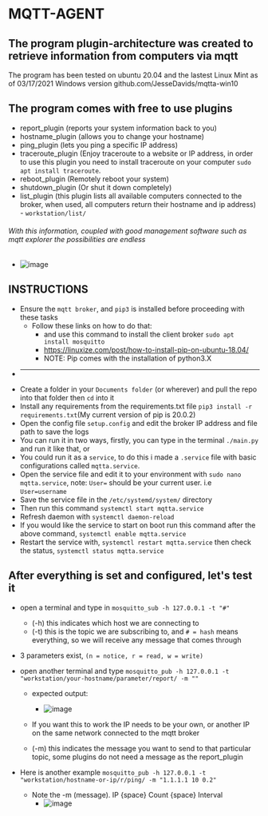 # MQTT-AGENT

## The program plugin-architecture was created to retrieve information from computers via mqtt
The program has been tested on ubuntu 20.04 and the lastest Linux Mint as of 03/17/2021
Windows version github.com/JesseDavids/mqtta-win10

## The program comes with free to use plugins

   - report_plugin (reports your system information back to you)
   - hostname_plugin (allows you to change your hostname)
   - ping_plugin (lets you ping a specific IP address)
   - traceroute_plugin (Enjoy traceroute to a website or IP address, in order to use this plugin you need to install traceroute on your computer `sudo apt install traceroute`.
   - reboot_plugin (Remotely reboot your system)
   - shutdown_plugin (Or shut it down completely)
   - list_plugin (this plugin lists all available computers connected to the broker, when used, all computers return their hostname and ip address)
    - `workstation/list/`


###### With this information, coupled with good management software such as mqtt explorer the possibilities are endless
  - ![image](https://user-images.githubusercontent.com/54505758/111479643-d61c5a00-8739-11eb-9228-be9bee8b32c4.png)


## INSTRUCTIONS

- Ensure the `mqtt broker`, and `pip3` is installed before proceeding with these tasks
  - Follow these links on how to do that:
    - and use this command to install the client broker `sudo apt install mosquitto`
    - https://linuxize.com/post/how-to-install-pip-on-ubuntu-18.04/
    - NOTE: Pip comes with the installation of python3.X
- _____________________________________________________________________________________________________________________________
- Create a folder in your `Documents folder` (or wherever) and pull the repo into that folder then `cd` into it
- Install any requirements from the requirements.txt file `pip3 install -r requirements.txt`(My current version of pip is 20.0.2)
- Open the config file `setup.config` and edit the broker IP address and file path to save the logs
- You can run it in two ways, firstly, you can type in the terminal `./main.py` and run it like that, or
- You could run it as a `service`, to do this i made a `.service` file with basic configurations called `mqtta.service`.
- Open the service file and edit it to your environment with `sudo nano mqtta.service`, note: `User=` should be your current user. i.e `User=username`
- Save the service file in the `/etc/systemd/system/` directory
- Then run this command `systemctl start mqtta.service`
- Refresh daemon with `systemctl daemon-reload`
- If you would like the service to start on boot run this command after the above command, `systemctl enable mqtta.service`
- Restart the service with, `systemctl restart mqtta.service` then check the status, `systemctl status mqtta.service`


## After everything is set and configured, let's test it
- open a terminal and type in `mosquitto_sub -h 127.0.0.1 -t "#"`
  - (-h) this indicates which host we are connecting to
  - (-t) this is the topic we are subscribing to, and `# = hash` means everything, so we will receive any message that comes through

- 3 parameters exist, `(n = notice, r = read, w = write)`

- open another terminal and type `mosquitto_pub -h 127.0.0.1 -t "workstation/your-hostname/parameter/report/ -m ""`
  - expected output:
    - ![image](https://user-images.githubusercontent.com/54505758/112264375-77933680-8c79-11eb-9451-363996fdadad.png)


  - If you want this to work the IP needs to be your own, or another IP on the same network connected to the mqtt broker
  - (-m) this indicates the message you want to send to that particular topic, some plugins do not need a message as the report_plugin
- Here is another example `mosquitto_pub -h 127.0.0.1 -t "workstation/hostname-or-ip/r/ping/ -m "1.1.1.1 10 0.2"`
  - Note the -m (message). IP {space} Count {space} Interval
    - ![image](https://user-images.githubusercontent.com/54505758/112264275-50d50000-8c79-11eb-96ff-e7209430755a.png)

